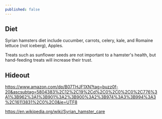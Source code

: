 ```yaml
---
published: false
---
```

## Diet

Syrian hamsters diet include cucumber, carrots, celery, kale, and Romaine lettuce (not iceberg), Apples.


Treats such as sunflower seeds are not important to a hamster's health, but hand-feeding treats will increase their trust.

## Hideout

https://www.amazon.com/dp/B07THJF1XN?tag=buzz0f-20&ascsubtag=5804383%2C12%2C19%2Cd%2C0%2C0%2C0%2C776%3A1%3B962%3A1%3B901%3A2%3B900%3A2%3B974%3A3%3B994%3A3%2C16113831%2C0%2C0&ie=UTF8


https://en.wikipedia.org/wiki/Syrian_hamster_care
